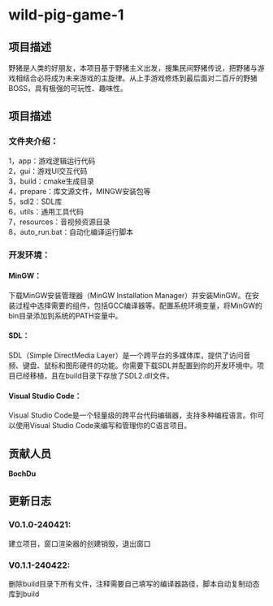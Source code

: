 # wild-pig-game-1

## **项目描述**

野猪是人类的好朋友，本项目基于野猪主义出发，搜集民间野猪传说，把野猪与游戏相结合必将成为未来游戏的主旋律。从上手游戏修炼到最后面对二百斤的野猪BOSS，具有极强的可玩性、趣味性。

## **项目描述**

### 文件夹介绍：
1，app：游戏逻辑运行代码
<br />
2，gui：游戏UI交互代码
<br />
3，build：cmake生成目录
<br />
4，prepare：库文源文件，MINGW安装包等
<br />
5，sdl2：SDL库
<br />
6，utils：通用工具代码
<br />
7，resources：音视频资源目录
<br />
8，auto_run.bat：自动化编译运行脚本

### 开发环境：
#### MinGW：
下载MinGW安装管理器（MinGW Installation Manager）并安装MinGW。在安装过程中选择需要的组件，包括GCC编译器等。配置系统环境变量，将MinGW的bin目录添加到系统的PATH变量中。

#### SDL：
SDL（Simple DirectMedia Layer）是一个跨平台的多媒体库，提供了访问音频、键盘、鼠标和图形硬件的功能。你需要下载SDL并配置到你的开发环境中。项目已经移植，且在build目录下存放了SDL2.dll文件。

#### Visual Studio Code：
Visual Studio Code是一个轻量级的跨平台代码编辑器，支持多种编程语言。你可以使用Visual Studio Code来编写和管理你的C语言项目。

## **贡献人员**
**BochDu**

## **更新日志**

### V0.1.0-240421:
建立项目，窗口渲染器的创建销毁，退出窗口

### V0.1.1-240422:
删除build目录下所有文件，注释需要自己填写的编译器路径，脚本自动复制动态库到build


